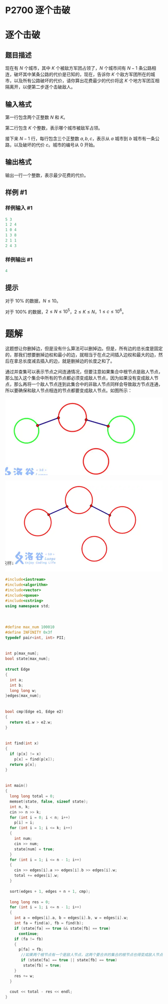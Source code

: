 # P2700 逐个击破

# 逐个击破

## 题目描述

现在有 $N$ 个城市，其中 $K$ 个被敌方军团占领了，$N$ 个城市间有 $N-1$ 条公路相连，破坏其中某条公路的代价是已知的，现在，告诉你 $K$ 个敌方军团所在的城市，以及所有公路破坏的代价，请你算出花费最少的代价将这 $K$ 个地方军团互相隔离开，以便第二步逐个击破敌人。

## 输入格式

第一行包含两个正整数 $N$ 和 $K$。

第二行包含 $K$ 个整数，表示哪个城市被敌军占领。

接下来 $N-1$ 行，每行包含三个正整数 $a,b,c$，表示从 $a$ 城市到 $b$ 城市有一条公路，以及破坏的代价 $c$。城市的编号从 $0$ 开始。

## 输出格式

输出一行一个整数，表示最少花费的代价。

## 样例 #1

### 样例输入 #1

```c++
5 3
1 2 4
1 0 4
1 3 8
2 1 1
2 4 3
```

### 样例输出 #1

```c++
4
```

## 提示

对于 $10\%$ 的数据，$N\le 10$。

对于 $100\%$ 的数据，$2\le N\le10^5$，$2\le K\le N$，$1\le c\le 10^6$。

# 题解

这题想让你删掉边，但是没有什么算法可以删掉边。但是，所有边的总长度是固定的，那我们想要删掉边权和最小的边，就相当于在点之间插入边权和最大的边，然后在拿总长度减去插入的边，就是删掉边的长度之和了。

通过并查集可以表示节点之间连通情况，但要注意如果集合中根节点是敌人节点，那么加入这个集合中所有的节点都必须变成敌人节点，因为如果没有变成敌人节点，那么再将一个敌人节点连到此集合中的非敌人节点同样会导致敌方节点连通，所以要确保和敌人节点相连的节点都要变成敌人节点。如图所示：

![](image/image_yfLJ-6eI_S.png)

![](image/image_boq5Bu4GIm.png)

```c++
#include<iostream>
#include<algorithm>
#include<vector>
#include<queue>
#include<cstring>
using namespace std;



#define max_num 100010
#define INFINITY 0x3f
typedef pair<int, int> PII;


int p[max_num];
bool state[max_num];

struct Edge
{
  int a;
  int b;
  long long w;
}edges[max_num];


bool cmp(Edge e1, Edge e2)
{
  return e1.w > e2.w;
}


int find(int x)
{
  if (p[x] != x)
    p[x] = find(p[x]);
  return p[x];
}


int main()
{
  long long total = 0;
  memset(state, false, sizeof state);
  int n, k;
  cin >> n >> k;
  for (int i = 0; i < n; i++)
    p[i] = i;
  for (int i = 1; i <= k; i++)
  {
    int num;
    cin >> num;
    state[num] = true;
  }
  for (int i = 1; i <= n - 1; i++)
  {
    cin >> edges[i].a >> edges[i].b >> edges[i].w;
    total += edges[i].w;
  }

  sort(edges + 1, edges + n + 1, cmp);

  long long res = 0;
  for (int i = 1; i <= n - 1; i++)
  {
    int a = edges[i].a, b = edges[i].b, w = edges[i].w;
    int fa = find(a), fb = find(b);
    if (state[fa] == true && state[fb] == true)
      continue;
    if (fa != fb)
    {
      p[fa] = fb;
       //如果两个根节点有一个是敌人节点，这两个要合并的集合的根节点也得变成敌人节点 
       if (state[fa] == true || state[fb] == true) 
        state[fb] = true;
    }
    res += w;
  }

  cout << total - res << endl;
}
```
